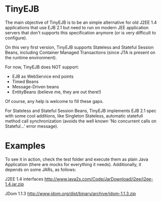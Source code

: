 TinyEJB
=======

The main objective of TinyEJB is to be an simple alternative for old J2EE 1.4 applications that use EJB 2.1 but need to run on
modern JEE application servers that don't supports this specification anymore (or is very difficult to configure).

On this very first version, TinyEJB supports Stateless and Stateful Session Beans, including Container Managed Transactions (since JTA 
is present on the runtime environment).

For now, TinyEJB does NOT support:

* EJB as WebService end points
* Timed Beans
* Message-Driven beans
* EntityBeans (believe me, they are out there!)

Of course, any help is welcome to fill these gaps.

For Stateless and Stateful Session Beans, TinyEJB implements EJB 2.1 spec with some cool additions, like Singleton Stateless, automatic 
statefull method call synchronization (avoids the well known 'No concurrent calls on Stateful...' error message).


Examples
========

To see it in action, check the test folder and execute them as plain Java Application (there are mocks for everything it needs).
Additionally, it depends on some JARs, as follows:

J2EE 1.4 interfaces 
    http://www.java2s.com/Code/JarDownload/j2ee/j2ee-1.4.jar.zip

JDom 1.1.3 
    http://www.jdom.org/dist/binary/archive/jdom-1.1.3.zip
